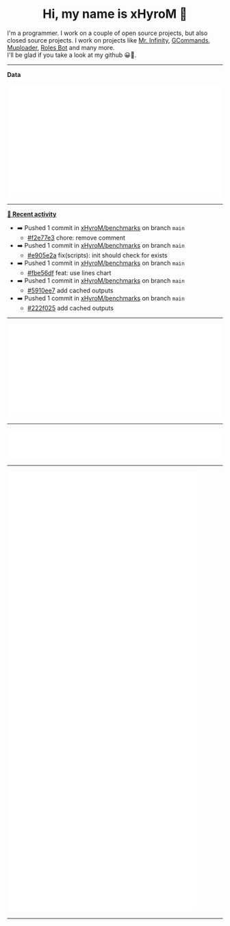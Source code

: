 <p align="center">
    <!-- <img src="https://avatars.githubusercontent.com/u/56601352" width="192" alt="hyro's pfp" /> -->
    <h1 align="center">Hi, my name is xHyroM 👋</h1>
</p>

I'm a programmer. I work on a couple of open source projects, but also closed source projects. I work on projects like [Mr. Infinity](https://discord.com/oauth2/authorize?client_id=720321585625694239&scope=bot%20applications.commands&permissions=8&redirect_uri=https://blobs.gq/imanager&prompt=consent&response_type=code), [GCommands](https://github.com/Garlic-Team/GCommands), [Muploader](https://github.com/xHyroM/Muploader), [Roles Bot](https://github.com/xHyroM/roles-bot) and many more.  
I'll be glad if you take a look at my github 😀👀.

___
**Data**

<img src="https://github.com/xHyroM/xHyroM/blob/master/.cache/base.svg">

___

**[📰 Recent activity](https://github.com/xHyroM)**
* ➡️ Pushed 1 commit in [xHyroM/benchmarks](https://github.com/xHyroM/benchmarks) on branch `main`
  * [#f2e77e3](https://github.com/xHyroM/benchmarks/commit/f2e77e3) chore: remove comment
* ➡️ Pushed 1 commit in [xHyroM/benchmarks](https://github.com/xHyroM/benchmarks) on branch `main`
  * [#e905e2a](https://github.com/xHyroM/benchmarks/commit/e905e2a) fix(scripts): init should check for exists
* ➡️ Pushed 1 commit in [xHyroM/benchmarks](https://github.com/xHyroM/benchmarks) on branch `main`
  * [#fbe56df](https://github.com/xHyroM/benchmarks/commit/fbe56df) feat: use lines chart
* ➡️ Pushed 1 commit in [xHyroM/benchmarks](https://github.com/xHyroM/benchmarks) on branch `main`
  * [#5910ee7](https://github.com/xHyroM/benchmarks/commit/5910ee7) add cached outputs
* ➡️ Pushed 1 commit in [xHyroM/benchmarks](https://github.com/xHyroM/benchmarks) on branch `main`
  * [#222f025](https://github.com/xHyroM/benchmarks/commit/222f025) add cached outputs


___

<img src="https://github.com/xHyroM/xHyroM/blob/master/.cache/isocalendar.svg">

___

<img src="https://github.com/xHyroM/xHyroM/blob/master/.cache/languages.svg">

___

<img src="https://github.com/xHyroM/xHyroM/blob/master/.cache/achievements.svg">

___
